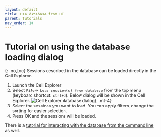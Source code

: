 ```yaml
---
layout: default
title: Use database from UI
parent: Tutorials
nav_order: 10
---
```

# Tutorial on using the database loading dialog
{: .no_toc}
Sessions described in the database can be loaded directly in the Cell Explorer.
1. Launch the Cell Explorer
2. Select `File`-> `Load session(s) from database` from the top menu (keyboard shortcut: `ctrl+d`). Below dialog will be shown in the Cell Explorer.
![Cell Explorer database dialog](https://buzsakilab.com/wp/wp-content/uploads/2019/11/Cell-Explorer-database-dialog-1.png){: .mt-4}
4. Select the sessions you want to load. You can apply filters, change the sorting for easier selection.
5. Press OK and the sessions will be loaded.

There is a [tutorial for interacting with the database from the command line]({{"/tutorials/database-tutorial/"|absolute_url}}) as well. 

